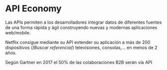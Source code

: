 # API Economy

Las APIs permiten a los desarrolladores integrar datos de diferentes fuentes de una forma rápida y ágil construyendo nuevas y modernas aplicaciones web/mobile.

Netflix consigue mediante su API extender su aplicación a más de 200 dispositivos (*)Buscar referencia(*) televisiones, consolas,… en menos de 2 años.

Según Gartner en 2017 el 50% de las colaboraciones B2B serán vía API
